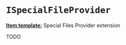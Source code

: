 `ISpecialFileProvider`
============================

**[Item template:](project_item_templates.md)** Special Files Provider extension

TODO
